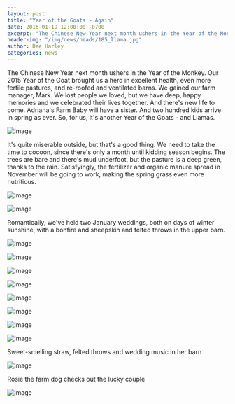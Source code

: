 ```yaml
---
layout: post
title: "Year of the Goats - Again"
date: 2016-01-19 12:00:00 -0700
excerpt: "The Chinese New Year next month ushers in the Year of the Monkey. Our 2015 Year of the ..."
header-img: "/img/news/heads/185_llama.jpg"
author: Dee Harley
categories: news
---
```

The Chinese New Year next month ushers in the Year of the Monkey. Our
2015 Year of the Goat brought us a herd in excellent health, even more
fertile pastures, and re-roofed and ventilated barns. We gained our
farm manager, Mark. We lost people we loved, but we have deep, happy
memories and we celebrated their lives together. And there's new life
to come. Adriana's Farm Baby will have a sister. And two hundred kids
arrive in spring as ever. So, for us, it's another Year of the Goats -
and Llamas.

![image](/img/news/185_llama.jpg)

It's quite miserable outside, but that's a good thing. We need to take
the time to cocoon, since there's only a month until kidding season
begins. The trees are bare and there's mud underfoot, but the pasture
is a deep green, thanks to the rain. Satisfyingly, the fertilizer and
organic manure spread in November will be going to work, making the
spring grass even more nutritious.

![image](/img/news/185_fertilizer2.jpg)

![image](/img/news/185_browsing.jpg)

Romantically, we've held two January weddings, both on days of winter
sunshine, with a bonfire and sheepskin and felted throws in the upper
barn.

![image](/img/news/185_chapel2.jpg)

![image](/img/news/185_chapeldetail.jpg)

![image](/img/news/185_roomdetail.jpg)

![image](/img/news/185_table.jpg)

![image](/img/news/185_chairdetail.jpg)

![image](/img/news/185_tabledetail.jpg)

![image](/img/news/185_stirring.jpg)

![image](/img/news/185_catinstraw.jpg)

Sweet-smelling straw, felted throws and wedding music in her barn

![image](/img/news/185_rosie.jpg)

Rosie the farm dog checks out the lucky couple

![image](/img/news/185_couple.jpg)



